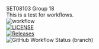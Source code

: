 SET08103 Group 18 <br>
This is a test for workflows. <br>
![workflow](https://github.com/BrandonStreets-mcleod/SET08103GroupProject/actions/workflows/main.yml/badge.svg) <br />
[![LICENSE](https://img.shields.io/github/license/BrandonStreets-Mcleod/SET08103GroupProject.svg?style=flat-square)](https://github.com/BrandonStreets-Mcleod/SET08103GroupProject/blob/master/LICENSE) <br />
[![Releases](https://img.shields.io/github/release/BrandonStreets-Mcleod/SET08103GroupProject/all.svg?style=flat-square)](https://github.com/BrandonStreets-Mcleod/SET08103GroupProject/releases) <br />
![GitHub Workflow Status (branch)](https://img.shields.io/github/workflow/status/BrandonStreets-Mcleod/SET08103GroupProject/A%20workflow%20for%20group%20project%20App/Develop?style=flat-square) <br />
